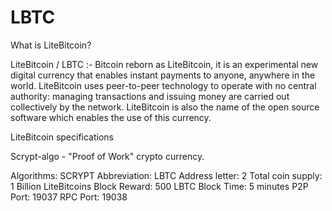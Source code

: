 # LBTC
What is LiteBitcoin?

LiteBitcoin / LBTC :- 
Bitcoin reborn as LiteBitcoin, it is an experimental new digital currency that enables instant payments to anyone, anywhere in the world. 
LiteBitcoin uses peer-to-peer technology to operate with no central authority: managing transactions and issuing money are carried out collectively by the network.
LiteBitcoin is also the name of the open source software which enables the use of this currency.


LiteBitcoin specifications

Scrypt-algo - "Proof of Work" crypto currency.

Algorithms: SCRYPT
Abbreviation: LBTC
Address letter: 2
Total coin supply: 1 Billion LiteBitcoins
Block Reward: 500 LBTC
Block Time: 5 minutes
P2P Port: 19037
RPC Port: 19038



